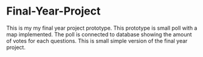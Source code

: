 # Final-Year-Project
This is my my final year project prototype. This prototype is small poll with a map implemented. The poll is connected to database showing the amount of votes for each questions. This is small simple version of the final year project.
